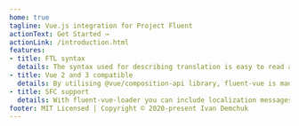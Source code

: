 ```yaml
---
home: true
tagline: Vue.js integration for Project Fluent
actionText: Get Started →
actionLink: /introduction.html
features:
- title: FTL syntax
  details: The syntax used for describing translation is easy to read and understand. At the same time it allows to represent complex concepts from natural languages.
- title: Vue 2 and 3 compatible
  details: By utilising @vue/composition-api library, fluent-vue is made compatible both with Vue version 2 and version 3.
- title: SFC support
  details: With fluent-vue-loader you can include localization messages with rest of your single file component code.
footer: MIT Licensed | Copyright © 2020-present Ivan Demchuk
---
```

